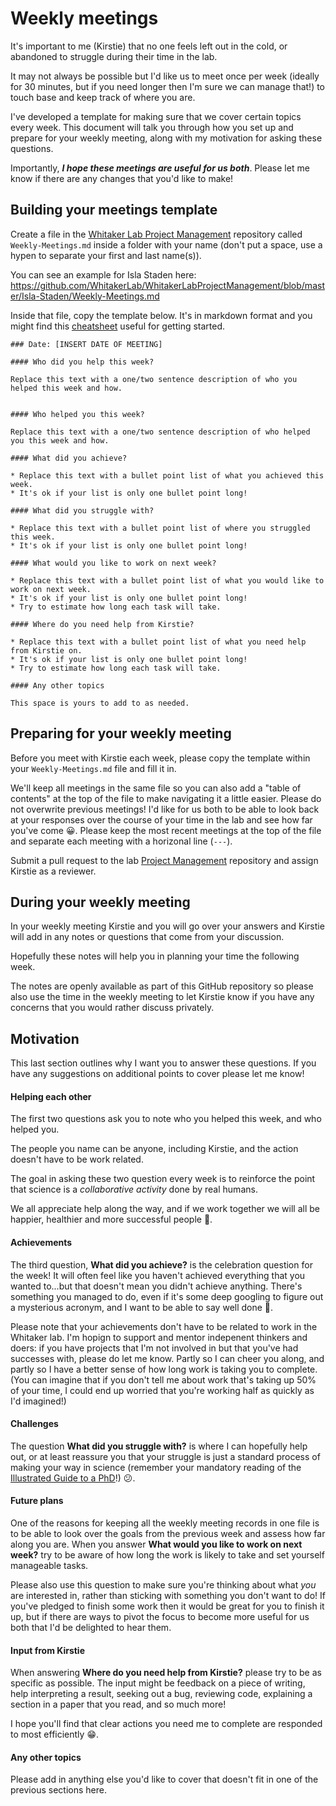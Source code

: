 # Weekly meetings

It's important to me (Kirstie) that no one feels left out in the cold, or abandoned to struggle during their time in the lab.

It may not always be possible but I'd like us to meet once per week (ideally for 30 minutes, but if you need longer then I'm sure we can manage that!) to touch base and keep track of where you are.

I've developed a template for making sure that we cover certain topics every week.
This document will talk you through how you set up and prepare for your weekly meeting, along with my motivation for asking these questions.

Importantly, ***I hope these meetings are useful for us both***.
Please let me know if there are any changes that you'd like to make!

## Building your meetings template

Create a file in the [Whitaker Lab Project Management](https://github.com/WhitakerLab/WhitakerLabProjectManagement) repository called `Weekly-Meetings.md` inside a folder with your name (don't put a space, use a hypen to separate your first and last name(s)).

You can see an example for Isla Staden here: https://github.com/WhitakerLab/WhitakerLabProjectManagement/blob/master/Isla-Staden/Weekly-Meetings.md

Inside that file, copy the template below. It's in markdown format and you might find this [cheatsheet](https://github.com/adam-p/markdown-here/wiki/Markdown-Cheatsheet) useful for getting started.

```
### Date: [INSERT DATE OF MEETING]

#### Who did you help this week?

Replace this text with a one/two sentence description of who you helped this week and how.


#### Who helped you this week?

Replace this text with a one/two sentence description of who helped you this week and how.

#### What did you achieve?

* Replace this text with a bullet point list of what you achieved this week.
* It's ok if your list is only one bullet point long!

#### What did you struggle with?

* Replace this text with a bullet point list of where you struggled this week.
* It's ok if your list is only one bullet point long!

#### What would you like to work on next week?

* Replace this text with a bullet point list of what you would like to work on next week.
* It's ok if your list is only one bullet point long!
* Try to estimate how long each task will take.

#### Where do you need help from Kirstie?

* Replace this text with a bullet point list of what you need help from Kirstie on.
* It's ok if your list is only one bullet point long!
* Try to estimate how long each task will take.

#### Any other topics

This space is yours to add to as needed.

```

## Preparing for your weekly meeting

Before you meet with Kirstie each week, please copy the template within your `Weekly-Meetings.md` file and fill it in.

We'll keep all meetings in the same file so you can also add a "table of contents" at the top of the file to make navigating it a little easier.
Please do not overwrite previous meetings!
I'd like for us both to be able to look back at your responses over the course of your time in the lab and see how far you've come :grinning:.
Please keep the most recent meetings at the top of the file and separate each meeting with a horizonal line (`---`).

Submit a pull request to the lab [Project Management](https://github.com/WhitakerLab/WhitakerLabProjectManagement) repository and assign Kirstie as a reviewer.

## During your weekly meeting

In your weekly meeting Kirstie and you will go over your answers and Kirstie will add in any notes or questions that come from your discussion.

Hopefully these notes will help you in planning your time the following week.

The notes are openly available as part of this GitHub repository so please also use the time in the weekly meeting to let Kirstie know if you have any concerns that you would rather discuss privately.

## Motivation

This last section outlines why I want you to answer these questions.
If you have any suggestions on additional points to cover please let me know!

#### Helping each other

The first two questions ask you to note who you helped this week, and who helped you.

The people you name can be anyone, including Kirstie, and the action doesn't have to be work related.

The goal in asking these two question every week is to reinforce the point that science is a *collaborative activity* done by real humans.

We all appreciate help along the way, and if we work together we will all be happier, healthier and more successful people :raised_hands:.

#### Achievements

The third question, **What did you achieve?** is the celebration question for the week! It will often feel like you haven't achieved everything that you wanted to...but that doesn't mean you didn't achieve anything. There's something you managed to do, even if it's some deep googling to figure out a mysterious acronym, and I want to be able to say well done :tada:.

Please note that your achievements don't have to be related to work in the Whitaker lab. I'm hopign to support and mentor indepenent thinkers and doers: if you have projects that I'm not involved in but that you've had successes with, please do let me know. Partly so I can cheer you along, and partly so I have a better sense of how long work is taking you to complete. (You can imagine that if you don't tell me about work that's taking up 50% of your time, I could end up worried that you're working half as quickly as I'd imagined!)

#### Challenges

The question **What did you struggle with?** is where I can hopefully help out, or at least reassure you that your struggle is just a standard process of making your way in science (remember your mandatory reading of the [Illustrated Guide to a PhD](http://matt.might.net/articles/phd-school-in-pictures/)!) :confused:.

#### Future plans

One of the reasons for keeping all the weekly meeting records in one file is to be able to look over the goals from the previous week and assess how far along you are. When you answer **What would you like to work on next week?** try to be aware of how long the work is likely to take and set yourself manageable tasks.

Please also use this question to make sure you're thinking about what *you* are interested in, rather than sticking with something you don't want to do! If you've pledged to finish some work then it would be great for you to finish it up, but if there are ways to pivot the focus to become more useful for us both that I'd be delighted to hear them.

#### Input from Kirstie

When answering **Where do you need help from Kirstie?** please try to be as specific as possible. The input might be feedback on a piece of writing, help interpreting a result, seeking out a bug, reviewing code, explaining a section in a paper that you read, and so much more!

I hope you'll find that clear actions you need me to complete are responded to most efficiently :grin:.

#### Any other topics

Please add in anything else you'd like to cover that doesn't fit in one of the previous sections here.

